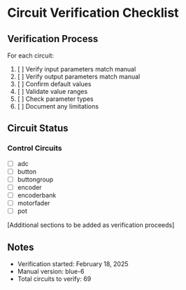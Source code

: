 # Circuit Verification Checklist

## Verification Process
For each circuit:
1. [ ] Verify input parameters match manual
2. [ ] Verify output parameters match manual
3. [ ] Confirm default values
4. [ ] Validate value ranges
5. [ ] Check parameter types
6. [ ] Document any limitations

## Circuit Status

### Control Circuits
- [ ] adc
- [ ] button
- [ ] buttongroup
- [ ] encoder
- [ ] encoderbank
- [ ] motorfader
- [ ] pot

[Additional sections to be added as verification proceeds]

## Notes
- Verification started: February 18, 2025
- Manual version: blue-6
- Total circuits to verify: 69
